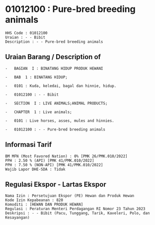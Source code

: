 # 01012100 : Pure-bred breeding animals

```
HHS Code : 01012100
Uraian : - - Bibit
Description : - - Pure-bred breeding animals
```
## Uraian Barang / Description of
```
-   BAGIAN  I : BINATANG HIDUP PRODUK HEWANI

-   BAB  1 : BINATANG HIDUP;

-   0101 : Kuda, keledai, bagal dan hinnie, hidup.

-   01012100 : - - Bibit
```
```
-   SECTION  I : LIVE ANIMALS;ANIMAL PRODUCTS;

-   CHAPTER  1 : Live animals;

-   0101 : Live horses, asses, mules and hinnies.

-   01012100 : - - Pure-bred breeding animals
```
## Informasi Tarif
```
BM MFN (Most Favored Nation) : 0% [PMK 26/PMK.010/2022]
PPH : 2.50 % (API) [PMK 41/PMK.010/2022]
PPH : 7.50 % (NON-API) [PMK 41/PMK.010/2022]
Wajib Lapor DHE-SDA : Tidak
```

## Regulasi Ekspor - Lartas Ekspor
```
Nama Izin : Persetujuan Ekspor (PE) Hewan dan Produk Hewan
Kode Izin Kepabeanan : 820
Komoditi : [HEWAN DAN PRODUK HEWAN]
Regulasi : Peraturan Menteri Perdagangan RI Nomor 23 Tahun 2023
Deskripsi : - - Bibit (Pacu, Tunggang, Tarik, Kaveleri, Polo, dan Kesayangan)
```
